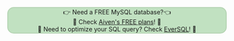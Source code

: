 &nbsp;<p style="background: #C1E1C1;border: 2px solid #b4d3b2;border-radius: 15px;text-align: center;">👉 Need a FREE MySQL database?👈<br>🦀 Check <a href="https://go.aiven.io/francesco-signup">Aiven's FREE plans</a>! 🦀<br>
🐧 Need to optimize your SQL query? Check <a href="https://www.eversql.com/?utm_medium=organic&utm_source=ext_blog&utm_content=ftisiotwebsite">EverSQL</a>! 🐧</p>
